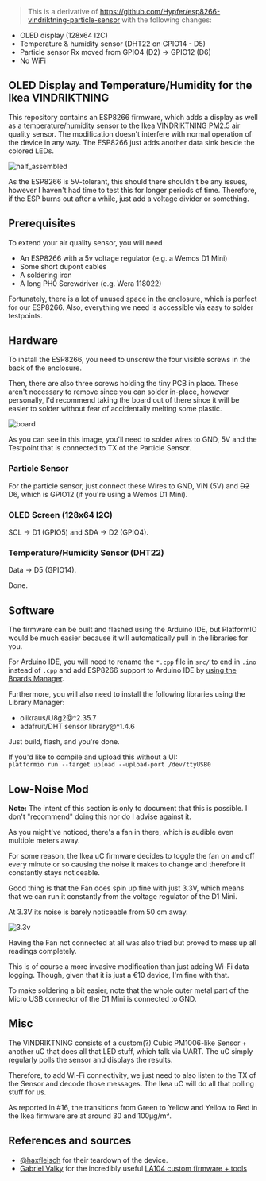 > This is a derivative of https://github.com/Hypfer/esp8266-vindriktning-particle-sensor with the following changes:
- OLED display (128x64 I2C)
- Temperature & humidity sensor (DHT22 on GPIO14 - D5)
- Particle sensor Rx moved from GPIO4 (D2) -> GPIO12 (D6)
- No WiFi

<p align="center"><h2>OLED Display and Temperature/Humidity for the Ikea VINDRIKTNING</h2></p>


This repository contains an ESP8266 firmware, which adds a display as well as a temperature/humidity sensor to the Ikea VINDRIKTNING PM2.5 air quality sensor.
The modification  doesn't interfere with normal operation of the device in any way.
The ESP8266 just adds another data sink beside the colored LEDs.

![half_assembled](./img/half-assembled.jpg)

As the ESP8266 is 5V-tolerant, this should there shouldn't be any issues, however I haven't had time to test this for longer periods of time.
Therefore, if the ESP burns out after a while, just add a voltage divider or something.

## Prerequisites

To extend your air quality sensor, you will need

- An ESP8266 with a 5v voltage regulator (e.g. a Wemos D1 Mini)
- Some short dupont cables
- A soldering iron
- A long PH0 Screwdriver (e.g. Wera 118022)

Fortunately, there is a lot of unused space in the enclosure, which is perfect for our ESP8266.
Also, everything we need is accessible via easy to solder testpoints.

## Hardware

To install the ESP8266, you need to unscrew the four visible screws in the back of the enclosure.

Then, there are also three screws holding the tiny PCB in place. These aren't necessary to remove since you can solder
in-place, however personally, I'd recommend taking the board out of there since it will be easier to solder without fear
of accidentally melting some plastic.

![board](./img/board.jpg)

As you can see in this image, you'll need to solder wires to GND, 5V and the Testpoint that is connected to TX of the
Particle Sensor.

### Particle Sensor
For the particle sensor, just connect these Wires to GND, VIN (5V) and ~~D2~~ D6, which is GPIO12 (if you're using a Wemos D1 Mini).

### OLED Screen (128x64 I2C)
SCL -> D1 (GPIO5) and SDA -> D2 (GPIO4).

### Temperature/Humidity Sensor (DHT22)
Data -> D5 (GPIO14).

Done.

## Software

The firmware can be built and flashed using the Arduino IDE, but PlatformIO would be much easier because it will automatically pull in the libraries for you.

For Arduino IDE, you will need to rename the `*.cpp` file in `src/` to end in `.ino` instead of `.cpp` and add ESP8266 support to Arduino IDE by [using the Boards Manager](https://github.com/esp8266/Arduino#installing-with-boards-manager).

Furthermore, you will also need to install the following libraries using the Library Manager:

- olikraus/U8g2@^2.35.7
- adafruit/DHT sensor library@^1.4.6

Just build, flash, and you're done.

If you'd like to compile and upload this without a UI:  
`platformio run --target upload --upload-port /dev/ttyUSB0`

## Low-Noise Mod

**Note:** The intent of this section is only to document that this is possible. I don't "recommend" doing this nor do I advise against it. 

As you might've noticed, there's a fan in there, which is audible even multiple meters away.

For some reason, the Ikea uC firmware decides to toggle the fan on and off every minute 
or so causing the noise it makes to change and therefore it constantly stays noticeable.

Good thing is that the Fan does spin up fine with just 3.3V, which means that we can run it constantly from the
voltage regulator of the D1 Mini.

At 3.3V its noise is barely noticeable from 50 cm away.

![3.3v](./img/3.3v.jpg)

Having the Fan not connected at all was also tried but proved to mess up all readings completely.


This is of course a more invasive modification than just adding Wi-Fi data logging.
Though, given that it is just a €10 device, I'm fine with that.

To make soldering a bit easier, note that the whole outer metal part of the Micro USB connector of the D1 Mini is
connected to GND.

## Misc

The VINDRIKTNING consists of a custom(?) Cubic PM1006-like Sensor + another uC that does all that LED stuff, which talk
via UART. The uC simply regularly polls the sensor and displays the results.

Therefore, to add Wi-Fi connectivity, we just need to also listen to the TX of the Sensor and decode those messages.
The Ikea uC will do all that polling stuff for us.

As reported in #16, the transitions from Green to Yellow and Yellow to Red in the Ikea firmware are at around 30 and 100μg/m³.


## References and sources

- [@haxfleisch](https://twitter.com/haxfleisch) for their teardown of the device.
- [Gabriel Valky](https://github.com/gabonator) for the incredibly useful [LA104 custom firmware + tools](https://github.com/gabonator/LA104)
